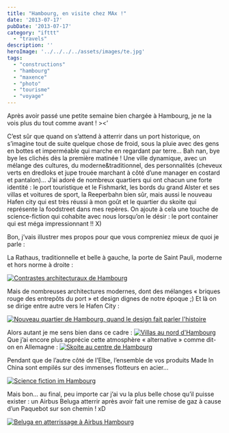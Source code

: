 ```yaml
---
title: "Hambourg, en visite chez MAx !"
date: '2013-07-17'
pubDate: '2013-07-17'
category: "ifttt"
  - "travels"
description: ''
heroImage: '../../../../assets/images/te.jpg'
tags:
  - "constructions"
  - "hambourg"
  - "maxence"
  - "photo"
  - "tourisme"
  - "voyage"
---
```


Après avoir passé une petite semaine bien chargée à Hambourg, je ne la vois plus du tout comme avant ! ><’

C’est sûr que quand on s’attend à atterrir dans un port historique, on s’imagine tout de suite quelque chose de froid, sous la pluie avec des gens en bottes et imperméable qui marche en regardant par terre… Bah nan, bye bye les clichés dès la première matinée ! Une ville dynamique, avec un mélange des cultures, du moderne&traditionnel, des personnalités (cheveux verts en dredloks et jupe trouée marchant à côté d’une manager en costard et pantalon)... J’ai adoré de nombreux quartiers qui ont chacun une forte identité : le port touristique et le Fishmarkt, les bords du grand Alster et ses villas et voitures de sport, la Reeperbahn bien sûr, mais aussi le nouveau Hafen city qui est très réussi à mon goût et le quartier du skoite qui représente la foodstreet dans mes repères. On ajoute à cela une touche de science-fiction qui cohabite avec nous lorsqu’on le désir : le port container qui est méga impressionnant !! X)

Bon, j’vais illustrer mes propos pour que vous compreniez mieux de quoi je parle :

La Rathaus, traditionnelle et belle à gauche, la porte de Saint Pauli, moderne et hors norme à droite :

[![Contrastes architecturaux de Hambourg](http://malparty.fr/wp-content/uploads/2013/07/tradmodern-1024x576.jpg)](http://malparty.fr/wp-content/uploads/2013/07/tradmodern.jpg)

Mais de nombreuses architectures modernes, dont des mélanges « briques rouge des entrepôts du port » et design dignes de notre époque ;) Et là on se dirige entre autre vers le Hafen City :

[![Nouveau quartier de Hambourg, quand le design fait parler l'histoire ](http://malparty.fr/wp-content/uploads/2013/07/hafencity-1024x576.jpg)](http://malparty.fr/wp-content/uploads/2013/07/hafencity.jpg)

Alors autant je me sens bien dans ce cadre : [![Villas au nord d'Hambourg](http://malparty.fr/wp-content/uploads/2013/07/villas-1024x576.jpg)](http://malparty.fr/wp-content/uploads/2013/07/villas.jpg) Que j’ai encore plus apprécie cette atmosphère « alternative » comme dit-on en Allemagne : [![Skoite au centre de Hambourg](http://malparty.fr/wp-content/uploads/2013/07/skoite-1024x576.jpg)](http://malparty.fr/wp-content/uploads/2013/07/skoite.jpg)

Pendant que de l’autre côté de l’Elbe, l’ensemble de vos produits Made In China sont empilés sur des immenses flotteurs en acier…

[![Science fiction im Hambourg](http://malparty.fr/wp-content/uploads/2013/07/sciencefiction-1024x576.jpg)](http://malparty.fr/wp-content/uploads/2013/07/sciencefiction.jpg)

Mais bon… au final, peu importe car j’ai vu la plus belle chose qu’il puisse exister : un Airbus Beluga atterrir après avoir fait une remise de gaz à cause d’un Paquebot sur son chemin ! xD

[![Beluga en atterrissage à Airbus Hambourg](http://malparty.fr/wp-content/uploads/2013/07/airbusbeluga-1024x576.jpg)](http://malparty.fr/wp-content/uploads/2013/07/airbusbeluga.jpg)
